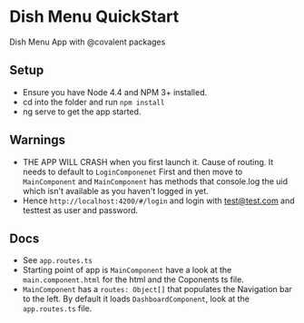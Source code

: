 # Dish Menu QuickStart

Dish Menu App with @covalent packages

## Setup

* Ensure you have Node 4.4 and NPM 3+ installed.
* cd into the folder and run `npm install`
* ng serve to get the app started.

## Warnings

* THE APP WILL CRASH when you first launch it. Cause of routing. It needs to default to `LoginComponenet` First and then move to `MainComponent` 
and `MainComponent` has methods that console.log the uid which isn't available as you haven't logged in yet.
* Hence `http://localhost:4200/#/login` and login with test@test.com and testtest as user and password.

## Docs

* See `app.routes.ts`
* Starting point of app is `MainComponent` have a look at the `main.component.html` for the html and the Coponents ts file.
* `MainComponent` has a `routes: Object[]` that populates the Navigation bar to the left. By default it loads `DashboardComponent`, look at the `app.routes.ts` file.

